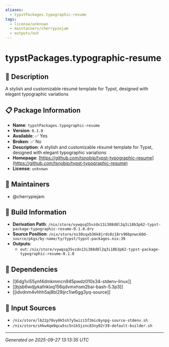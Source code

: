 ```yaml
---
aliases:
  - typstPackages.typographic-resume
tags:
  - license/unknown
  - maintainers/cherrypiejam
  - outputs/out
---
```


# typstPackages.typographic-resume

## 📝 Description

A stylish and customizable résumé template for Typst, designed with elegant typographic variations

## 📋 Package Information

- **Name**: `typstPackages.typographic-resume`
- **Version**: `0.1.0`
- **Available**: ✅ Yes
- **Broken**: ✅ No
- **Description**: A stylish and customizable résumé template for Typst, designed with elegant typographic variations
- **Homepage**: [https://github.com/tsnobip/typst-typographic-resume](https://github.com/tsnobip/typst-typographic-resume)
- **License**: `unknown`
## 👥 Maintainers

- @cherrypiejam


## 🔧 Build Information

- **Derivation Path**: `/nix/store/vywqsq35vzdx13i388d8l2q3i18b3p62-typst-package-typographic-resume-0.1.0.drv`
- **Source Position**: `/nix/store/ns30sqxb36k8jrds8z18rv96bpnwc60d-source/pkgs/by-name/ty/typst/typst-packages.nix:39`
- **Outputs**:
  - `out`:  `/nix/store/vywqsq35vzdx13i388d8l2q3i18b3p62-typst-package-typographic-resume-0.1.0`

## 🔗 Dependencies

- [[6dg1vi55ynf4dmkmmcn945pwdz010s34-stdenv-linux]]
- [[bjsb6wdjykafnkixq156qdvmxhsm2bai-bash-5.3p3]]
- [[idvdnm4vhhh5aj8bl29ijrc1iw6gg3yq-source]]

## 📁 Input Sources

- `/nix/store/l622p70vy8k5sh7y5wizi5f2mic6ynpg-source-stdenv.sh`
- `/nix/store/shkw4qm9qcw5sc5n1k5jznc83ny02r39-default-builder.sh`

---
*Generated on 2025-09-27 13:13:35 UTC*
